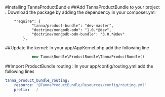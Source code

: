 #Installing TannaProductBundle
##Add TannaProductBundle to your project :
Download the package by adding the dependency in your composer.yml
```composer
    "require": {
            "tanna/product-bundle": "dev-master",
            "doctrine/mongodb-odm": "1.0.*@dev",
            "doctrine/mongodb-odm-bundle": "3.0.*@dev"
        },
```
##Update the kernel:
In your app/AppKernel.php add the following line
```php
            new Tanna\Bundle\ProductBundle\TannaProductBundle()
```
##Import ProductBundle routing :
In your app/config/routing.yml add the following lines
```yml
tanna_product_bundle_routing:
    resource: "@TannaProductBundle/Resources/config/routing.yml"
    prefix:   /
```
